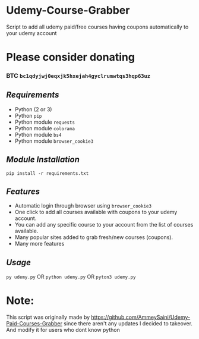 # Udemy-Course-Grabber
Script to add all udemy paid/free courses having coupons automatically to your udemy account

# Please consider donating 
### BTC `bc1qdyjwj0eqxjk5hxejah4gyclrumwtqs3hqp63uz` 

## ***Requirements***

- Python (2 or 3)
- Python `pip`
- Python module `requests`
- Python module `colorama`
- Python module `bs4`
- Python module `browser_cookie3`

## ***Module Installation***

	pip install -r requirements.txt

## ***Features***

- Automatic login through browser using `browser_cookie3`
- One click to add all courses available with coupons to your udemy account.
- You can add any specific course to your account from the list of courses available.
- Many popular sites added to grab fresh/new courses (coupons).
- Many more features

## ***Usage***
`py udemy.py` 
OR
`python udemy.py`
OR
`pyton3 udemy.py`
    





# Note: 
This script was originally made by https://github.com/AmmeySaini/Udemy-Paid-Courses-Grabber since there aren't any updates I decided to takeover.
And modify it for users who dont know python
